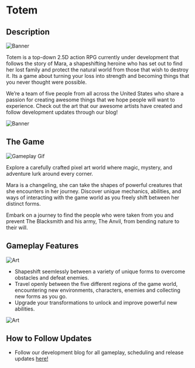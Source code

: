 # Totem

## Description
![Banner](https://totemofficial.files.wordpress.com/2018/08/cropped-mara-final-concepts11.png)

Totem is a top-down 2.5D action RPG currently under development that follows the story of Mara, a shapeshifting heroine who has set out to find her lost family and protect the natural world from those that wish to destroy it. Its a game about turning your loss into strength and becoming things that you never thought were possible.

We’re a team of five people from all across the United States who share a passion for creating awesome things that we hope people will want to experience. Check out the art that our awesome artists have created and follow development updates through our blog!

![Banner](https://totemofficial.files.wordpress.com/2018/08/cropped-tomahawk-icon5.png)

## The Game
![Gameplay Gif](https://totemofficial.files.wordpress.com/2018/08/animated-gif-downsized_large.gif?w=480)

Explore a carefully crafted pixel art world where magic, mystery, and adventure lurk around every corner.

Mara is a changeling, she can take the shapes of powerful creatures that she encounters in her journey. Discover unique mechanics, abilities, and ways of interacting with the game world as you freely shift between her distinct forms.

Embark on a journey to find the people who were taken from you and prevent The Blacksmith and his army, The Anvil, from bending nature to their will.

## Gameplay Features
![Art](https://totemofficial.files.wordpress.com/2018/08/tanglemane_concept1.png?w=400)
- Shapeshift seemlessly between a variety of unique forms to overcome obstacles and defeat enemies.
- Travel openly between the five different regions of the game world, encountering new environments, characters, enemies and collecting new forms as you go.
- Upgrade your transformations to unlock and improve powerful new abilities.

![Art](https://cdn.discordapp.com/attachments/459462122049503242/488782679878270987/Mara_attackCombo_all.gif)

## How to Follow Updates
- Follow our development blog for all gameplay, scheduling and release updates [here!](https://totemofficial.com/blog/ "Totme Dev Blog")

